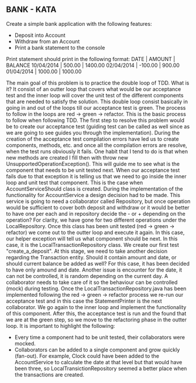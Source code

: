 BANK - KATA
-----------
Create a simple bank application with the following features:
 - Deposit into Account
 - Withdraw from an Account
 - Print a bank statement to the console

Print statement should print in the following format:
    DATE    | AMOUNT  | BALANCE
 10/04/2014 | 500.00  | 1400.00
 02/04/2014 | -100.00 | 900.00
 01/04/2014 | 1000.00 | 1000.00

The main goal of this problem is to practice the double loop of TDD. What is it?
It consist of an outter loop that covers what would be our acceptance test and the inner loop
will cover the unit test of the different components that are needed to satisfy the solution.
This double loop consist basically in going in and out of the loops till our acceptance test
is green.
The process to follow in the loops are red -> green -> refactor. This is the basic process to follow
when following TDD.
The first step to resolve this problem would be to create our acceptance test (guiding test can be
called as well since as we are going to see guides you through the implementation).
During the creation of the acceptance test compilation errors have led us to create components,
methods, etc. and once all the compilation errors are resolve, when the test runs obviously it fails.
One habit that I tend to do is that when new methods are created I fill then with throw new UnsupportedOperationException().
This will guide me to see what is the component that needs to be unit tested next.
When our acceptance test fails due to that exception it is telling us that we need to go inside the
inner loop and unit test that component. This is the case when AccountServiceShould class is created.
During the implementation of the functionality for AccountService a design decision had to be made.
This service is going to need a collaborator called Repository, but once operation would be sufficient
to cover both deposit and withdraw or it would be better to have one per each and in repository
decide the - or + depending on the operation? For clarity, we have gone for two different operations
under the LocalRepository.
Once this class has been unit tested (red -> green -> refactor) we come out to the outter loop and
execute it again. In this case, our helper exception will tell us what component should be next.
In this case, it is the LocalTransactionRepository class. We create our first test "create_a_deposit".
At this stage, we need to take another decision regarding the Transaction entity. Should it contain
amount and date, or should current balance be added as well? For this case, it has been decided
to have only amound and date. Another issue is encounter for the date, it can not be controlled, it is
random depending on the current day. A collaborator needs to take care of it so the behaviour can
be controlled (mock) during testing.
Once the LocalTransactionRepository.java has been implemented following the red -> green -> refactor
process we re-run our acceptance test and in this case the StatementPrinter is the next collaborator.
We go again to the inner loop and implement the functionality of this component.
After this, the acceptance test is run and the found that we are at the green step, so we move
to the refactoring phase in the outter loop.
It is important to highlight the following:
- Every time a component had to be unit tested, their collaborators
were mocked.
- Collaborators can be added to a single component and grow quickly (fan-out). For example,
Clock could have been added to the AccountService to calculate the date at that level but that would
have been three, so LocalTransictionRepository seemed a better place when the transactions are
created.






